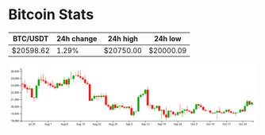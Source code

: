 # Bitcoin Stats

BTC/USDT|24h change|24h high|24h low|
|---|---|---|---|
|$20598.62|1.29%|$20750.00|$20000.09|

<img src="./chart.svg">
